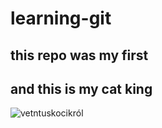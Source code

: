# learning-git

## this repo was my first 

## and this is my cat king

![vetntuskocikról](https://user-images.githubusercontent.com/64367301/111072593-8b9da200-84db-11eb-802a-7b3446282698.png)

